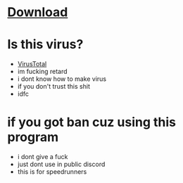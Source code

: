 # [Download](https://github.com/Nothing031/GTFO-log-reader/archive/refs/heads/main.zip)
# Is this virus?
* [VirusTotal](https://www.virustotal.com/gui/file/46f5e1a2b06398c4bfc6f47d1b421a72e7e5a37f0dfba8d8cfc27703d448245a)
* im fucking retard
* i dont know how to make virus
* if you don't trust this shit
* idfc
# if you got ban cuz using this program
* i dont give a fuck
* just dont use in public discord
* this is for speedrunners
